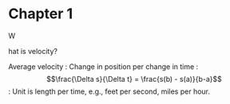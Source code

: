 # Chapter 1
W

hat is velocity?

Average velocity
: Change in position per change in time
: $$\frac{\Delta s}{\Delta t} = \frac{s(b) - s(a)}{b-a}$$
: Unit is length per time, e.g., feet per second, miles per hour.


<!--stackedit_data:
eyJoaXN0b3J5IjpbLTcxNTA2NzkzMiw3MDk1MTk0MjQsMTczMj
cxNDEzMywyNDc2NTY1NSwtMTI2MTQ5MzVdfQ==
-->
